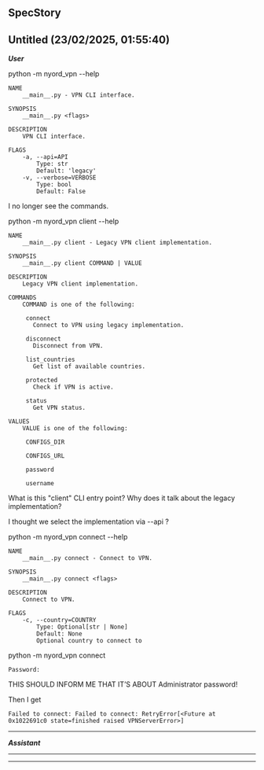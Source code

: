 ## SpecStory

## Untitled (23/02/2025, 01:55:40)

_**User**_

python -m nyord_vpn --help

```
NAME
    __main__.py - VPN CLI interface.

SYNOPSIS
    __main__.py <flags>

DESCRIPTION
    VPN CLI interface.

FLAGS
    -a, --api=API
        Type: str
        Default: 'legacy'
    -v, --verbose=VERBOSE
        Type: bool
        Default: False
```

I no longer see the commands. 

python -m nyord_vpn client --help

```
NAME
    __main__.py client - Legacy VPN client implementation.

SYNOPSIS
    __main__.py client COMMAND | VALUE

DESCRIPTION
    Legacy VPN client implementation.

COMMANDS
    COMMAND is one of the following:

     connect
       Connect to VPN using legacy implementation.

     disconnect
       Disconnect from VPN.

     list_countries
       Get list of available countries.

     protected
       Check if VPN is active.

     status
       Get VPN status.

VALUES
    VALUE is one of the following:

     CONFIGS_DIR

     CONFIGS_URL

     password

     username
```

What is this "client" CLI entry point? Why does it talk about the legacy implementation? 

I thought we select the implementation via --api ? 

python -m nyord_vpn connect --help

```
NAME
    __main__.py connect - Connect to VPN.

SYNOPSIS
    __main__.py connect <flags>

DESCRIPTION
    Connect to VPN.

FLAGS
    -c, --country=COUNTRY
        Type: Optional[str | None]
        Default: None
        Optional country to connect to
```

python -m nyord_vpn connect
```
Password:
```

THIS SHOULD INFORM ME THAT IT’S ABOUT Administrator password!



Then I get

```
Failed to connect: Failed to connect: RetryError[<Future at 0x1022691c0 state=finished raised VPNServerError>]
```



---

_**Assistant**_



---



---

